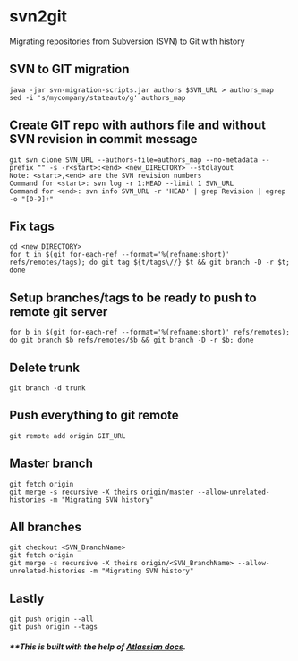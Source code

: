 # svn2git
Migrating repositories from Subversion (SVN) to Git with history

## SVN to GIT migration
```
java -jar svn-migration-scripts.jar authors $SVN_URL > authors_map
sed -i 's/mycompany/stateauto/g' authors_map
```

## Create GIT repo with authors file and without SVN revision in commit message
```
git svn clone SVN_URL --authors-file=authors_map --no-metadata --prefix "" -s -r<start>:<end> <new_DIRECTORY> --stdlayout
Note: <start>,<end> are the SVN revision numbers 
Command for <start>: svn log -r 1:HEAD --limit 1 SVN_URL
Command for <end>: svn info SVN_URL -r 'HEAD' | grep Revision | egrep -o "[0-9]+"
```

## Fix tags
```
cd <new_DIRECTORY>
for t in $(git for-each-ref --format='%(refname:short)' refs/remotes/tags); do git tag ${t/tags\//} $t && git branch -D -r $t; done
```

## Setup branches/tags to be ready to push to remote git server
```
for b in $(git for-each-ref --format='%(refname:short)' refs/remotes); do git branch $b refs/remotes/$b && git branch -D -r $b; done
```

## Delete trunk 
```
git branch -d trunk
```

## Push everything to git remote
```
git remote add origin GIT_URL
```

## Master branch 
```
git fetch origin
git merge -s recursive -X theirs origin/master --allow-unrelated-histories -m "Migrating SVN history"
```

## All branches
```
git checkout <SVN_BranchName>
git fetch origin
git merge -s recursive -X theirs origin/<SVN_BranchName> --allow-unrelated-histories -m "Migrating SVN history"
```
## Lastly
```
git push origin --all
git push origin --tags
```

##### **This is built with the help of [Atlassian docs](https://www.atlassian.com/git/tutorials/migrating-overview).
